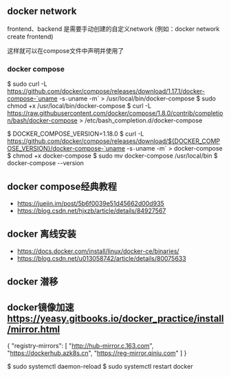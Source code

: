 ## docker network
frontend、backend 是需要手动创建的自定义network (例如：docker network create frontend)

这样就可以在compose文件中声明并使用了


### docker compose
$ sudo curl -L https://github.com/docker/compose/releases/download/1.17.1/docker-compose-`uname -s`-`uname -m` > /usr/local/bin/docker-compose
$ sudo chmod +x /usr/local/bin/docker-compose
$ curl -L https://raw.githubusercontent.com/docker/compose/1.8.0/contrib/completion/bash/docker-compose > /etc/bash_completion.d/docker-compose



$ DOCKER_COMPOSE_VERSION=1.18.0
$ curl -L https://github.com/docker/compose/releases/download/${DOCKER_COMPOSE_VERSION}/docker-compose-`uname -s`-`uname -m` > docker-compose
$ chmod +x docker-compose
$ sudo mv docker-compose /usr/local/bin
$ docker-compose --version


## docker compose经典教程
* https://juejin.im/post/5b6f0039e51d45662d00d935
* https://blog.csdn.net/hjxzb/article/details/84927567


## docker 离线安装
* https://docs.docker.com/install/linux/docker-ce/binaries/
* https://blog.csdn.net/u013058742/article/details/80075633

## docker 潜移


## docker镜像加速 https://yeasy.gitbooks.io/docker_practice/install/mirror.html
{
  "registry-mirrors": [
      "http://hub-mirror.c.163.com",
       "https://dockerhub.azk8s.cn",
       "https://reg-mirror.qiniu.com"
    ]
}

$ sudo systemctl daemon-reload
$ sudo systemctl restart docker